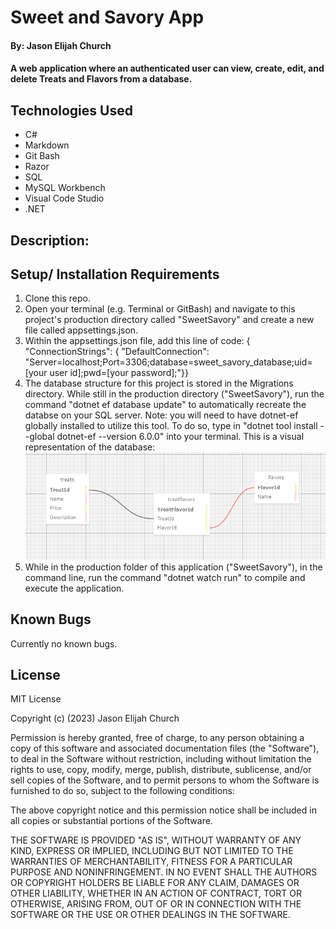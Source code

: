 #  Sweet and Savory App

#### By: Jason Elijah Church

#### A web application where an authenticated user can view, create, edit, and delete Treats and Flavors from a database.

## Technologies Used
* C#
* Markdown
* Git Bash
* Razor
* SQL
* MySQL Workbench
* Visual Code Studio
* .NET

## Description:


## Setup/ Installation Requirements

1. Clone this repo.
2. Open your terminal (e.g. Terminal or GitBash) and navigate to this project's production directory called "SweetSavory" and create a new file called appsettings.json.
3. Within the appsettings.json file, add this line of code: { "ConnectionStrings": { "DefaultConnection": "Server=localhost;Port=3306;database=sweet_savory_database;uid=[your user id];pwd=[your password];"}}
4. The database structure for this project is stored in the Migrations directory. While still in the production directory ("SweetSavory"), run the command "dotnet ef database update" to automatically recreate the databse on your SQL server. Note: you will need to have dotnet-ef globally installed to utilize this tool. To do so, type in "dotnet tool install --global dotnet-ef --version 6.0.0" into your terminal. This is a visual representation of the database: ![database schema](./SweetSavory/wwwroot/img/Database_Schema.png)
5. While in the production folder of this application ("SweetSavory"), in the command line, run the command "dotnet watch run" to compile and execute the application.

## Known Bugs
Currently no known bugs. 


## License

MIT License

Copyright (c) (2023) Jason Elijah Church

Permission is hereby granted, free of charge, to any person obtaining a copy
of this software and associated documentation files (the "Software"), to deal
in the Software without restriction, including without limitation the rights
to use, copy, modify, merge, publish, distribute, sublicense, and/or sell
copies of the Software, and to permit persons to whom the Software is
furnished to do so, subject to the following conditions:

The above copyright notice and this permission notice shall be included in all
copies or substantial portions of the Software.

THE SOFTWARE IS PROVIDED "AS IS", WITHOUT WARRANTY OF ANY KIND, EXPRESS OR
IMPLIED, INCLUDING BUT NOT LIMITED TO THE WARRANTIES OF MERCHANTABILITY,
FITNESS FOR A PARTICULAR PURPOSE AND NONINFRINGEMENT. IN NO EVENT SHALL THE
AUTHORS OR COPYRIGHT HOLDERS BE LIABLE FOR ANY CLAIM, DAMAGES OR OTHER
LIABILITY, WHETHER IN AN ACTION OF CONTRACT, TORT OR OTHERWISE, ARISING FROM,
OUT OF OR IN CONNECTION WITH THE SOFTWARE OR THE USE OR OTHER DEALINGS IN THE
SOFTWARE.